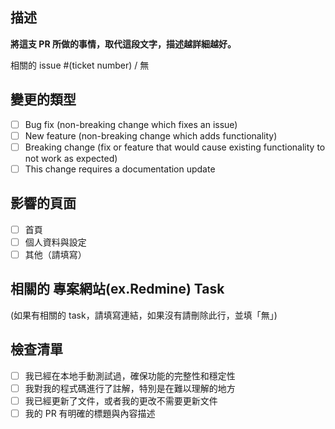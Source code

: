 ## 描述

**將這支 PR 所做的事情，取代這段文字，描述越詳細越好。**

相關的 issue #(ticket number) / 無

## 變更的類型

- [ ] Bug fix (non-breaking change which fixes an issue)
- [ ] New feature (non-breaking change which adds functionality)
- [ ] Breaking change (fix or feature that would cause existing functionality to not work as expected)
- [ ] This change requires a documentation update

## 影響的頁面

- [ ] 首頁
- [ ] 個人資料與設定
- [ ] 其他（請填寫）

## 相關的 專案網站(ex.Redmine) Task

(如果有相關的 task，請填寫連結，如果沒有請刪除此行，並填「無」)

## 檢查清單

- [ ] 我已經在本地手動測試過，確保功能的完整性和穩定性
- [ ] 我對我的程式碼進行了註解，特別是在難以理解的地方
- [ ] 我已經更新了文件，或者我的更改不需要更新文件
- [ ] 我的 PR 有明確的標題與內容描述